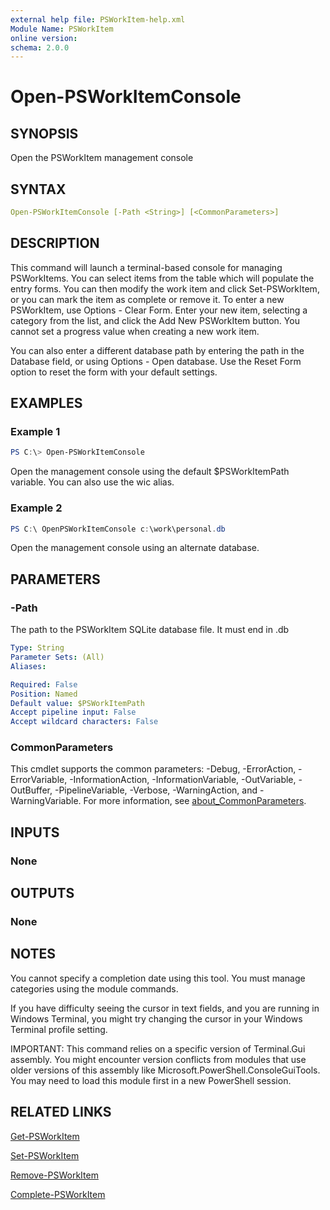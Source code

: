 ```yaml
---
external help file: PSWorkItem-help.xml
Module Name: PSWorkItem
online version:
schema: 2.0.0
---
```


# Open-PSWorkItemConsole

## SYNOPSIS

Open the PSWorkItem management console

## SYNTAX

```yaml
Open-PSWorkItemConsole [-Path <String>] [<CommonParameters>]
```

## DESCRIPTION

This command will launch a terminal-based console for managing PSWorkItems. You can select items from the table which will populate the entry forms. You can then modify the work item and click Set-PSWorkItem, or you can mark the item as complete or remove it. To enter a new PSWorkItem, use Options - Clear Form. Enter your new item, selecting a category from the list, and click the Add New PSWorkItem button. You cannot set a progress value when creating a new work item.

You can also enter a different database path by entering the path in the Database field, or using Options - Open database. Use the Reset Form option to reset the form with your default settings.

## EXAMPLES

### Example 1

```powershell
PS C:\> Open-PSWorkItemConsole
```

Open the management console using the default $PSWorkItemPath variable. You can also use the wic alias.

### Example 2

```powershell
PS C:\ OpenPSWorkItemConsole c:\work\personal.db
```

Open the management console using an alternate database.

## PARAMETERS

### -Path

The path to the PSWorkItem SQLite database file. It must end in .db

```yaml
Type: String
Parameter Sets: (All)
Aliases:

Required: False
Position: Named
Default value: $PSWorkItemPath
Accept pipeline input: False
Accept wildcard characters: False
```

### CommonParameters

This cmdlet supports the common parameters: -Debug, -ErrorAction, -ErrorVariable, -InformationAction, -InformationVariable, -OutVariable, -OutBuffer, -PipelineVariable, -Verbose, -WarningAction, and -WarningVariable. For more information, see [about_CommonParameters](http://go.microsoft.com/fwlink/?LinkID=113216).

## INPUTS

### None

## OUTPUTS

### None

## NOTES

You cannot specify a completion date using this tool. You must manage categories using the module commands.

If you have difficulty seeing the cursor in text fields, and you are running in Windows Terminal, you might try changing the cursor in your Windows Terminal profile setting.

IMPORTANT: This command relies on a specific version of Terminal.Gui assembly. You might encounter version conflicts from modules that use older versions of this assembly like Microsoft.PowerShell.ConsoleGuiTools. You may need to load this module first in a new PowerShell session.

## RELATED LINKS

[Get-PSWorkItem](Get-PSWorkItem.md)

[Set-PSWorkItem](Set-PSWorkItem.md)

[Remove-PSWorkItem](Remove-PSWorkItem.md)

[Complete-PSWorkItem](Complete-PSWorkItem.md)
